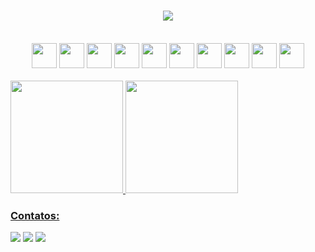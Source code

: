 <h1 align="center">
  <a href="https://github.com/oneyottabyte">
    <img src="https://readme-typing-svg.herokuapp.com/?&color=%D6F7F1FF&lines=Olá,+Devs!+👋;Eu+sou+o+Dorian+...;&center=true&size=30">
  </a>
</h1>

<div style="display: block; text-align: center; vertical-align: baseline;"><br>
  <img src="https://cdn.jsdelivr.net/gh/devicons/devicon/icons/php/php-original.svg" width="40" height="40"/>
  <img src="https://cdn.jsdelivr.net/gh/devicons/devicon@latest/icons/laravel/laravel-original.svg" width="40" height="40"/> 
  <img src="https://cdn.jsdelivr.net/gh/devicons/devicon/icons/html5/html5-original-wordmark.svg" width="40" height="40"/> 
  <img src="https://cdn.jsdelivr.net/gh/devicons/devicon/icons/css3/css3-original-wordmark.svg" width="40" height="40"/> 
  <img src="https://cdn.jsdelivr.net/gh/devicons/devicon/icons/javascript/javascript-original.svg" width="40" height="40"/> 
  <img src="https://cdn.jsdelivr.net/gh/devicons/devicon/icons/bootstrap/bootstrap-plain-wordmark.svg" width="40" height="40"/> 
  <img src="https://cdn.jsdelivr.net/gh/devicons/devicon/icons/mysql/mysql-original-wordmark.svg" width="40" height="40"/> 
  <img src="https://cdn.jsdelivr.net/gh/devicons/devicon/icons/mongodb/mongodb-original-wordmark.svg" width="40" height="40"/> 
  <img src="https://cdn.jsdelivr.net/gh/devicons/devicon/icons/java/java-original.svg" width="40" height="40"/> 
  <img src="https://cdn.jsdelivr.net/gh/devicons/devicon/icons/spring/spring-original-wordmark.svg" width="40" height="40"/>
</div>

<br>

<div>
  <a href="https://github.com/oneyottabyte">
  <img height="180em" src="https://github-readme-stats.vercel.app/api/top-langs/?username=oneyottabyte&layout=compact&langs_count=7&theme=github_dark"/>
  <img height="180em" src="https://github-readme-stats.vercel.app/api?username=oneyottabyte&show_icons=true&theme=github_dark&include_all_commits=true&count_private=true"/>
</div> 

### Contatos:

<div>
  <a href="https://www.instagram.com/oneyottabyte/" target="_blank"><img src="https://img.shields.io/badge/-Instagram-%23E4405F?style=for-the-badge&logo=instagram&logoColor=white" target="_blank"></a>
  <a href = "mailto:dorianc.vieira@gmail.com"><img src="https://img.shields.io/badge/Gmail-D14836?style=for-the-badge&logo=gmail&logoColor=white" target="_blank"></a>
  <a href="https://www.linkedin.com/in/dorian-vieira/" target="_blank"><img src="https://img.shields.io/badge/-LinkedIn-%230077B5?style=for-the-badge&logo=linkedin&logoColor=white" target="_blank"></a>   
</div>
